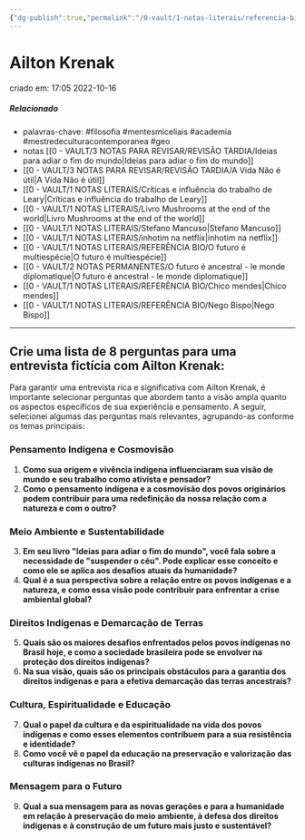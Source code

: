 ```yaml
---
{"dg-publish":true,"permalink":"/0-vault/1-notas-literais/referencia-bio/ailton-krenak/","tags":["filosofia","mentesmiceliais","academia"],"dgHomeLink":true,"dgShowLocalGraph":true,"dgShowFileTree":true,"dgEnableSearch":true}
---
```


# Ailton Krenak
criado em: 17:05 2022-10-16

##### Relacionado
- palavras-chave: #filosofia #mentesmiceliais #academia #mestredeculturacontemporanea #geo
- notas [[0 - VAULT/3 NOTAS PARA REVISAR/REVISÃO TARDIA/Ideias para adiar o fim do mundo\|Ideias para adiar o fim do mundo]]
- [[0 - VAULT/3 NOTAS PARA REVISAR/REVISÃO TARDIA/A Vida Não é útil\|A Vida Não é útil]]
- [[0 - VAULT/1 NOTAS LITERAIS/Críticas e influência do trabalho de Leary\|Críticas e influência do trabalho de Leary]]
- [[0 - VAULT/1 NOTAS LITERAIS/Livro Mushrooms at the end of the world\|Livro Mushrooms at the end of the world]] 
- [[0 - VAULT/1 NOTAS LITERAIS/Stefano Mancuso\|Stefano Mancuso]]
- [[0 - VAULT/1 NOTAS LITERAIS/inhotim na netflix\|inhotim na netflix]]
- [[0 - VAULT/1 NOTAS LITERAIS/REFERÊNCIA BIO/O futuro é multiespécie\|O futuro é multiespécie]]
- [[0 - VAULT/2 NOTAS PERMANENTES/O futuro é ancestral - le monde diplomatique\|O futuro é ancestral - le monde diplomatique]]
- [[0 - VAULT/1 NOTAS LITERAIS/REFERÊNCIA BIO/Chico mendes\|Chico mendes]]
- [[0 - VAULT/1 NOTAS LITERAIS/REFERÊNCIA BIO/Nego Bispo\|Nego Bispo]]

---
## Crie uma lista de 8 perguntas para uma entrevista fictícia com Ailton Krenak:

Para garantir uma entrevista rica e significativa com Ailton Krenak, é importante selecionar perguntas que abordem tanto a visão ampla quanto os aspectos específicos de sua experiência e pensamento. A seguir, selecionei algumas das perguntas mais relevantes, agrupando-as conforme os temas principais:

### Pensamento Indígena e Cosmovisão
1. **Como sua origem e vivência indígena influenciaram sua visão de mundo e seu trabalho como ativista e pensador?**
2. **Como o pensamento indígena e a cosmovisão dos povos originários podem contribuir para uma redefinição da nossa relação com a natureza e com o outro?**

### Meio Ambiente e Sustentabilidade
3. **Em seu livro "Ideias para adiar o fim do mundo", você fala sobre a necessidade de "suspender o céu". Pode explicar esse conceito e como ele se aplica aos desafios atuais da humanidade?**
4. **Qual é a sua perspectiva sobre a relação entre os povos indígenas e a natureza, e como essa visão pode contribuir para enfrentar a crise ambiental global?**

### Direitos Indígenas e Demarcação de Terras
5. **Quais são os maiores desafios enfrentados pelos povos indígenas no Brasil hoje, e como a sociedade brasileira pode se envolver na proteção dos direitos indígenas?**
6. **Na sua visão, quais são os principais obstáculos para a garantia dos direitos indígenas e para a efetiva demarcação das terras ancestrais?**

### Cultura, Espiritualidade e Educação
7. **Qual o papel da cultura e da espiritualidade na vida dos povos indígenas e como esses elementos contribuem para a sua resistência e identidade?**
8. **Como você vê o papel da educação na preservação e valorização das culturas indígenas no Brasil?**

### Mensagem para o Futuro
9. **Qual a sua mensagem para as novas gerações e para a humanidade em relação à preservação do meio ambiente, à defesa dos direitos indígenas e à construção de um futuro mais justo e sustentável?**
